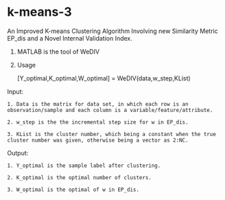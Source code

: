 # k-means-3
An Improved K-means Clustering Algorithm Involving new Similarity Metric EP_dis and a Novel Internal Validation Index.
1) MATLAB is the tool of WeDIV
2) Usage

   [Y_optimal,K_optimal,W_optimal] = WeDIV(data,w_step,KList)
   
  Input:
  
    1. Data is the matrix for data set, in which each row is an observation/sample and each column is a variable/feature/attribute.
    
    2. w_step is the the incremental step size for w in EP_dis.
    
    3. KList is the cluster number, which being a constant when the true cluster number was given, otherwise being a vector as 2:NC.
    
    
  Output:
  
    1. Y_optimal is the sample label after clustering.
    
    2. K_optimal is the optimal number of clusters.
    
    3. W_optimal is the optimal of w in EP_dis.
    
